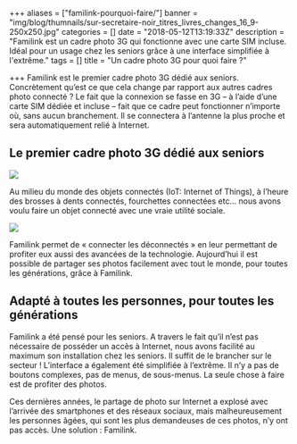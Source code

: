 +++
aliases = ["familink-pourquoi-faire/"]
banner = "img/blog/thumnails/sur-secretaire-noir_titres_livres_changes_16_9-250x250.jpg"
categories = []
date = "2018-05-12T13:19:33Z"
description = "Familink est un cadre photo 3G qui fonctionne avec une carte SIM incluse. Idéal pour un usage chez les seniors grâce à une interface simplifiée à l'extrême."
tags = []
title = "Un cadre photo 3G pour quoi faire ?"

+++
Familink est le premier cadre photo 3G dédié aux seniors. Concrètement qu’est ce que cela change par rapport aux autres cadres photo connecté ? Le fait que la connexion se fasse en 3G – à l’aide d’une carte SIM dédiée et incluse – fait que ce cadre peut fonctionner n’importe où, sans aucun branchement. Il se connectera à l’antenne la plus proche et sera automatiquement relié à Internet.

## Le premier cadre photo 3G dédié aux seniors

![](/uploads/2018/05/12/sur-secretaire-noir_titres_livres_changes_16_9-768x432.jpg)

Au milieu du monde des objets connectés (IoT: Internet of Things), à l’heure des brosses à dents connectés, fourchettes connectées etc… nous avons voulu faire un objet connecté avec une vraie utilité sociale.

![](/uploads/2018/05/12/bureau-768x425.jpg)

Familink permet de « connecter les déconnectés » en leur permettant de profiter eux aussi des avancées de la technologie. Aujourd’hui il est possible de partager ses photos facilement avec tout le monde, pour toutes les générations, grâce à Familink.

## Adapté à toutes les personnes, pour toutes les générations

Familink a été pensé pour les seniors. A travers le fait qu’il n’est pas nécessaire de posséder un accès à Internet, nous avons facilité au maximum son installation chez les seniors. Il suffit de le brancher sur le secteur ! L’interface a également été simplifiée à l’extrême. Il n’y a pas de boutons complexes, pas de menus, de sous-menus. La seule chose à faire est de profiter des photos.

Ces dernières années, le partage de photo sur Internet a explosé avec l’arrivée des smartphones et des réseaux sociaux, mais malheureusement les personnes âgées, qui sont les plus demandeuses de ces photos, n’y ont pas accès. Une solution : Familink.